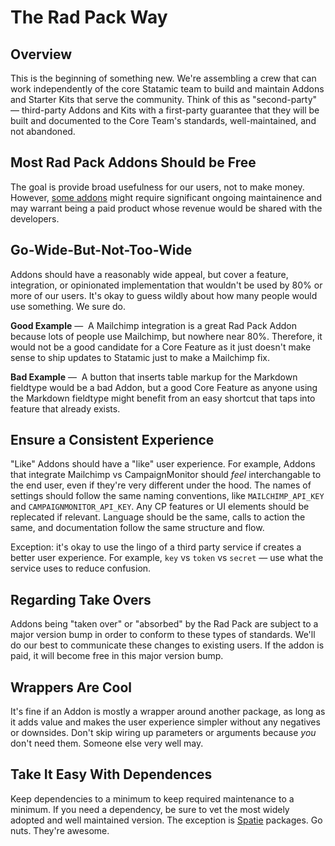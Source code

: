 # The Rad Pack Way

## Overview

This is the beginning of something new. We're assembling a crew that can work independently of the core Statamic team to build and maintain Addons and Starter Kits that serve the community. Think of this as "second-party" — third-party Addons and Kits with a first-party guarantee that they will be built and documented to the Core Team's standards, well-maintained, and not abandoned.

## Most Rad Pack Addons Should be Free

The goal is provide broad usefulness for our users, not to make money. However, [some addons](https://statamic.com/addons/rad-pack/shopify) might require significant ongoing maintainence and may warrant being a paid product whose revenue would be shared with the developers.

## Go-Wide-But-Not-Too-Wide

Addons should have a reasonably wide appeal, but cover a feature, integration, or opinionated implementation that wouldn't be used by 80% or more of our users. It's okay to guess wildly about how many people would use something. We sure do. 

**Good Example** — 
A Mailchimp integration is a great Rad Pack Addon because lots of people use Mailchimp, but nowhere near 80%. Therefore, it would not be a good candidate for a Core Feature as it just doesn't make sense to ship updates to Statamic just to make a Mailchimp fix. 

**Bad Example** — 
A button that inserts table markup for the Markdown fieldtype would be a bad Addon, but a good Core Feature as anyone using the Markdown fieldtype might benefit from an easy shortcut that taps into feature that already exists.

## Ensure a Consistent Experience

"Like" Addons should have a "like" user experience. For example, Addons that integrate Mailchimp vs CampaignMonitor should _feel_ interchangable to the end user, even if they're very different under the hood. The names of settings should follow the same naming conventions, like `MAILCHIMP_API_KEY` and `CAMPAIGNMONITOR_API_KEY`. Any CP features or UI elements should be replecated if relevant. Language should be the same, calls to action the same, and documentation follow the same structure and flow. 

Exception: it's okay to use the lingo of a third party service if creates a better user experience. For example, `key` vs `token` vs `secret` — use what the service uses to reduce confusion.

## Regarding Take Overs

Addons being "taken over" or "absorbed" by the Rad Pack are subject to a major version bump in order to conform to these types of standards. We'll do our best to communicate these changes to existing users. If the addon is paid, it will become free in this major version bump.

## Wrappers Are Cool

It's fine if an Addon is mostly a wrapper around another package, as long as it adds value and makes the user experience simpler without any negatives or downsides. Don't skip wiring up parameters or arguments because _you_ don't need them. Someone else very well may.

## Take It Easy With Dependences

Keep dependencies to a minimum to keep required maintenance to a minimum. If you need a dependency, be sure to vet the most widely adopted and well maintained version. The exception is [Spatie](https://github.com/spatie) packages. Go nuts. They're awesome.
